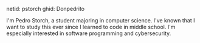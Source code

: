 netid: pstorch
ghid: Donpedrito

I'm Pedro Storch, a student majoring in computer science. I've known that I want to study this ever since I learned to code in middle school. I'm especially interested in software programming and cybersecurity.